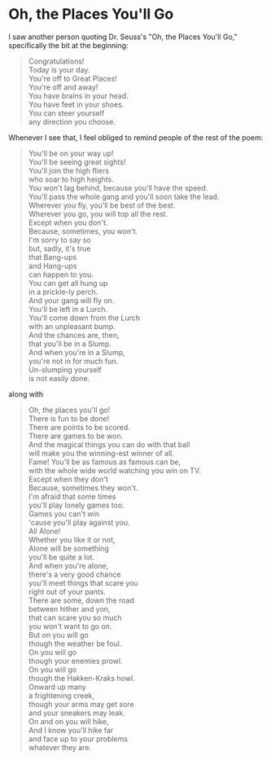 # Oh, the Places You'll Go

I saw another person quoting Dr. Seuss's "Oh, the Places You'll Go," specifically the bit
at the beginning:

> Congratulations!  
> Today is your day.  
> You're off to Great Places!  
> You're off and away!  
> You have brains in your head.  
> You have feet in your shoes.  
> You can steer yourself  
> any direction you choose.

Whenever I see that, I feel obliged to remind people of the rest of the poem:

> You'll be on your way up!  
> You'll be seeing great sights!  
> You'll join the high fliers  
> who soar to high heights.  
> You won't lag behind, because you'll have the speed.  
> You'll pass the whole gang and you'll soon take the lead.  
> Wherever you fly, you'll be best of the best.  
> Wherever you go, you will top all the rest.  
> Except when you don't.  
> Because, sometimes, you won't.  
> I'm sorry to say so  
> but, sadly, it's true  
> that Bang-ups  
> and Hang-ups  
> can happen to you.  
> You can get all hung up  
> in a prickle-ly perch.  
> And your gang will fly on.  
> You'll be left in a Lurch.  
> You'll come down from the Lurch  
> with an unpleasant bump.  
> And the chances are, then,  
> that you'll be in a Slump.  
> And when you're in a Slump,  
> you're not in for much fun.  
> Un-slumping yourself  
> is not easily done.  
  
along with

> Oh, the places you'll go!  
> There is fun to be done!  
> There are points to be scored.  
> There are games to be won.  
> And the magical things you can do with that ball  
> will make you the winning-est winner of all.  
> Fame! You'll be as famous as famous can be,  
> with the whole wide world watching you win on TV.  
> Except when they don't  
> Because, sometimes they won't.  
> I'm afraid that some times  
> you'll play lonely games too.  
> Games you can't win  
> 'cause you'll play against you.  
> All Alone!  
> Whether you like it or not,  
> Alone will be something  
> you'll be quite a lot.  
> And when you're alone,  
> there's a very good chance  
> you'll meet things that scare you  
> right out of your pants.  
> There are some, down the road  
> between hither and yon,     
> that can scare you so much  
> you won't want to go on.    
> But on you will go  
> though the weather be foul.  
> On you will go  
> though your enemies prowl.  
> On you will go  
> though the Hakken-Kraks howl.  
> Onward up many  
> a frightening creek,  
> though your arms may get sore  
> and your sneakers may leak.   
> On and on you will hike,  
> And I know you'll hike far  
> and face up to your problems  
> whatever they are.  